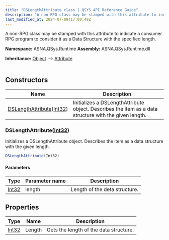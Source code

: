 ```yaml
---
title: "DSLengthAttribute class | QSYS API Reference Guide"
description: "A non-RPG class may be stamped with this attribute to indicate a consumer RPG program to consider it as a Data Structure with the specified length. "
last_modified_at: 2024-07-09T17:00:49Z
---
```


A non-RPG class may be stamped with this attribute to indicate a consumer RPG program to consider it as a Data Structure with the specified length.

**Namespace:** ASNA.QSys.Runtime
**Assembly:** ASNA.QSys.Runtime.dll

**Inheritance:** [Object](https://docs.microsoft.com/en-us/dotnet/api/system.object) --> [Attribute](https://docs.microsoft.com/en-us/dotnet/api/system.attribute)
<br>
<br>

## Constructors

| Name | Description |
| --- | --- |
| [DSLengthAttribute](#dslengthattributeint32)([Int32](https://docs.microsoft.com/en-us/dotnet/api/system.int32)) | Initializes a DSLengthAttribute object. Describes the item as a data structure with the given length.

### DSLengthAttribute([Int32](https://docs.microsoft.com/en-us/dotnet/api/system.int32))

Initializes a DSLengthAttribute object. Describes the item as a data structure with the given length.

```cs
DSLengthAttribute(Int32)
```

#### Parameters

| Type | Parameter name | Description
| --- | --- | ---
| [Int32](https://docs.microsoft.com/en-us/dotnet/api/system.int32) | length | Length of the deta structure.

## Properties

| Type | Name | Description
| --- | --- | --- 
| [Int32](https://learn.microsoft.com/en-us/dotnet/csharp/language-reference/builtin-types/integral-numeric-types) | Length | Gets the length of the data structure. |
